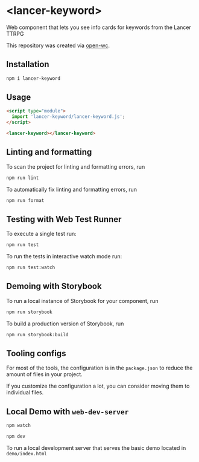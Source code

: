 # \<lancer-keyword>

Web component that lets you see info cards for keywords from the Lancer TTRPG

This repository was created via [open-wc](https://github.com/open-wc/open-wc).

## Installation

```bash
npm i lancer-keyword
```

## Usage

```html
<script type="module">
  import 'lancer-keyword/lancer-keyword.js';
</script>

<lancer-keyword></lancer-keyword>
```

## Linting and formatting

To scan the project for linting and formatting errors, run

```bash
npm run lint
```

To automatically fix linting and formatting errors, run

```bash
npm run format
```

## Testing with Web Test Runner

To execute a single test run:

```bash
npm run test
```

To run the tests in interactive watch mode run:

```bash
npm run test:watch
```

## Demoing with Storybook

To run a local instance of Storybook for your component, run

```bash
npm run storybook
```

To build a production version of Storybook, run

```bash
npm run storybook:build
```


## Tooling configs

For most of the tools, the configuration is in the `package.json` to reduce the amount of files in your project.

If you customize the configuration a lot, you can consider moving them to individual files.

## Local Demo with `web-dev-server`

```bash
npm watch
```
```bash
npm dev
```

To run a local development server that serves the basic demo located in `demo/index.html`
